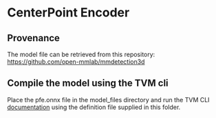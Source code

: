# CenterPoint Encoder

## Provenance

The model file can be retrieved from this repository:
<https://github.com/open-mmlab/mmdetection3d>

## Compile the model using the TVM cli

Place the pfe.onnx file in the model_files directory and run the TVM CLI
[documentation](../../../../scripts/tvm_cli/README.md) using the definition file
supplied in this folder.
